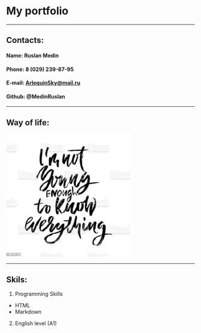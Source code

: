 # My portfolio

---

## Contacts:

#### Name: Ruslan Medin
#### Phone: 8 (029) 239-87-95
#### E-mail: ArlequinSky@mail.ru
#### Github: @MedinRuslan

---

## Way of life:<br>
   ![I am not young enough to know everything](/assets/1.jpg)

--- 

## Skils:

1. Programming Skills
- HTML
- Markdown
2. English level (A1)
